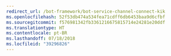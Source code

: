 ```yaml
---
redirect_url: /bot-framework/bot-service-channel-connect-kik
ms.openlocfilehash: 52f53db474a534fea71cdff6db6453baa9d6cfbf
ms.sourcegitcommit: f576981342fb3361216675815714e24281e20ddf
ms.translationtype: HT
ms.contentlocale: pt-BR
ms.lasthandoff: 07/18/2018
ms.locfileid: "39296826"
---
```

